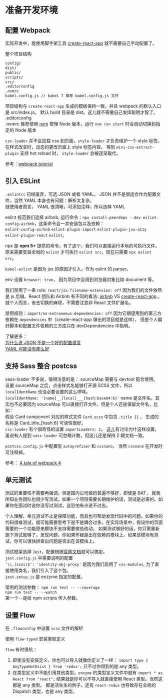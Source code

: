 # 准备开发环境

## 配置 Webpack
实际开发中，能使用脚手架工具 [create-react-app](https://github.com/facebook/create-react-app) 就不需要自己手动配置了。  

整个项目结构
```bash
config/
dist/
public/
scripts/
src/
.editorconfig
.nvmrc
babel.config.js // babel 7 推荐 babel.config.js 文件
```
项目结构与 `create-react-app` 生成的模板保持一致，并且 webpack 的默认入口是 src/index.js， 默认 build 目录是 dist。这儿就不需要自己发挥聪明才智了。  
.editorconfig  
.nvmrc 推荐使用 [nvm](https://github.com/creationix/nvm) 管理 Node 版本，运行 `nvm run start` 时会自动切换到指定的 Node 版本  

`css-loader` 并不会加载 css 到页面，`style-loader` 才负责维护一个 style 标签，在样式改变时，动态的更改页面上 style 标签内容。
等到 `mini-css-extract-plugin` 支持 hot reload 时， `style-loader` 会被逐渐取代。

参考：[webpack tutorial](https://www.valentinog.com/blog/webpack-tutorial/)

## 引入 ESLint

`.eslintrc` 已经废弃，可选 JSON 或者 YAML。 JSON 并不是很适合作为配置文件，当然 YAML 本身也有问题：解析太复杂。  
就使用者而言， YAML 很清晰，可添加注释，所以选择 YAML  

eslint 规范我们选择 airbnb, 运行命令：`npx install-peerdeps --dev eslint-config-airbnb`，这条命令会一并安装包以及依赖：  
`eslint-config-airbnb` `eslint-plugin-import` `eslint-plugin-jsx-a11y` `eslint-plugin-react` `eslint`。  

npx 是 **npm 5+** 提供的命令，有了这个，我们可以直接运行本地的可执行文件。原来需要安装全局的 `eslint` 才可执行 `eslint src`，现在只需要 `npx eslint src`。

`babel-eslint` 是因为 jsx 的原因才引入，作为 eslint 的 parser。  

env 设置 `browser: true`， 因为项目中会用到浏览器对象比如 document 等。    

我们禁用了一条 rule: `react/jsx-filename-extension: off` 因为我们的文件依然是 js 后缀。React 团队和 Airbnb 有不同的看法: [airbnb](https://github.com/airbnb/javascript/issues/1235)
 VS [create-react-app](https://github.com/facebook/create-react-app/issues/87) 。就个人而言，省去切换的麻烦，不需要注意非 React 文件扩展名。
 
 禁用规则：`import/no-extraneous-dependencies: off` 因为它期望用到的第三方依赖在 `dependencies` 中（create-react-app 弹出的项目就是这样），
 但是个人偏好脚本和配置文件依赖的三方库只在 devDependencies 中指明。

了解更多：   
[为什么说 JSON 不是一个好的配置语言](https://www.lucidchart.com/techblog/2018/07/16/why-json-isnt-a-good-configuration-language/)  
[YAML 可能没有那么好](https://arp242.net/weblog/yaml_probably_not_so_great_after_all.html)  

## 支持 Sass 整合 postcss
sass-loader 不多说，值得注意的是： sourceMap 需要与 devtool 配合使用。 设置 sourceMap 之后，点击样式名能够打开源 SCSS 文件，所以 `localIdentName` 也没必要设置的这么啰嗦。    
`localIdentName: '[name]__[local]___[hash:base64:6]'` name 是文件名，其实也不必要因为 sourceMap 可以直接打开文件，但是个人还是保留文件名，比如：  
假设 Card component 对应的样式文件 `Card.scss` 中包含 `.title {}` ， 生成的名称是 Card_title_[hash:6] 可读性很好。   
`css-loader` 有个很奇怪的设置 `importLoaders: 2`， [这儿](https://github.com/webpack-contrib/css-loader/issues/228)有讨论为什这样设置。虽说有人提到 `sass-loader` 可忽略计数，但这儿还是保持 2 跟文档一致。  

`postcss.config.js` 中配置有 `autoprefixer` 和 `cssnano`， 当然 `cssnano` 在开发时可注释掉。

参考：
[A tale of webpack 4](https://hackernoon.com/a-tale-of-webpack-4-and-how-to-finally-configure-it-in-the-right-way-4e94c8e7e5c1)

## 单元测试
测试的重要性不需要再强调。但是国内公司做的普遍不够好，即使是 BAT， 就我所知业务团队也很少写测试。如果一个项目需要长期维护的话，测试是必需的。如果你在面试时说你没写过测试，这恐怕有点说不过去。  

个人理解，单元测试不止是保障功能，而且也可帮助发现代码中的问题。如果你的代码很难测试，就可能需要思考下是不是耦合过多。在实际场景中，假设你的页面需要的一个功能原来模块不支持需要做些改动，
如果测试够好的话，你只需重新跑下测试就够了。发现问题，你如果怀疑是出在依赖的模块上，如果该模块有测试，你可以很快排查出问题是否出在该模块上。

测试框架选择 `Jest`，配置根据[官网文档](https://jestjs.io/docs/en/webpack)就可以搞定。  
`jest.config.js` 中需要说明的配置  
`'\\.(scss)$': 'identity-obj-proxy'` 是因为我们启用了 `css-modules`, 为了直接使用类名，我们引入了这个包。  
`jest.setup.js` 是 enzyme 指定的配置。

常用的测试参数： 
`npm run test -- --coverage`  
`npm run test -- --watch`  
第一个`--`是给 npm scripts 传入参数。

## 设置 Flow

在 `.flowconfig` 中设置 `scss` 文件的解析  

使用 `flow-typed` 安装类型定义

`flow` 有时很坑：
1. 即使没有安装定义，你也可以导入就像你定义了一样： `import type { AnyTypeNotExist } from 'redux';` 只不过你得到的是 any 类型。 
2. 在类型定义中不能引用其他类型，`enzyme` 的类型定义文件中就有 `import * as React from "react";` 结果就是你可以不导入就直接使用 React 类型。当然这都是 any 类型。
都是活生生的例子，还有 `react-redux` 也导致存在全局的 Dispatch 类型，也是 any 类型。 
